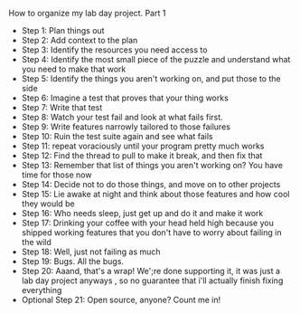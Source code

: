 How to organize my lab day project. Part 1

* Step 1: Plan things out
* Step 2: Add context to the plan
* Step 3: Identify the resources you need access to
* Step 4: Identify the most small piece of the puzzle and understand what you need to make that work
* Step 5: Identify the things you aren't working on, and put those to the side
* Step 6: Imagine a test that proves that your thing works
* Step 7: Write that test
* Step 8: Watch your test fail and look at what fails first.
* Step 9: Write features narrowly tailored to those failures
* Step 10: Ruin the test suite again and see what fails
* Step 11: repeat voraciously until your program pretty much works
* Step 12: Find the thread to pull to make it break, and then fix that
* Step 13: Remember that list of things you aren't working on? You have time for those now
* Step 14: Decide not to do those things, and move on to other projects
* Step 15: Lie awake at night and think about those features and how cool they would be
* Step 16: Who needs sleep, just get up and do it and make it work
* Step 17: Drinking your coffee with your head held high because you shipped working features that you don't have to worry about failing in the wild 
* Step 18: Well, just not failing as much
* Step 19: Bugs. All the bugs.
* Step 20: Aaand, that's a wrap! We';re done supporting it, it was just a lab day project anyways , so no guarantee that i'll actually finish fixing everything 
* Optional Step 21: Open source, anyone? Count me in!